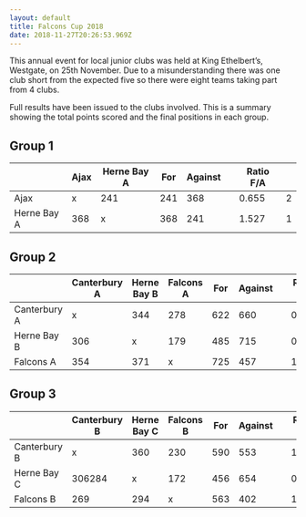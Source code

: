 ```yaml
---
layout: default
title: Falcons Cup 2018
date: 2018-11-27T20:26:53.969Z
---
```

This annual event for local junior clubs was held at King Ethelbert’s, Westgate, on 25th November.
Due to a misunderstanding there was one club short from the expected five so there were eight teams taking part from 4 clubs.

Full results have been issued to the clubs involved. This is a summary showing the total points scored and the final positions in each group.

## Group 1

|             | Ajax | Herne Bay A | For | Against |     | Ratio F/A |     |
| ----------- | ---- | ----------- | ---- | ------- | --- | --------- | --- |
| Ajax        | x    | 241         | 241 | 368     |     | 0.655     | 2   |
| Herne Bay A | 368  | x           | 368 | 241     |     | 1.527     | 1   |

## Group 2

|             | Canterbury A | Herne Bay B | Falcons A | For | Against |     | Ratio F/A |     |
| ----------- | ---- | ----------- | ---- | --- | ------- | --- | --------- | --- |
| Canterbury A  | x    | 344  | 278  | 622 | 660  |     | 0.942     | 2   |
| Herne Bay B | 306  | x    | 179   | 485 | 715   |     | 0.678    | 3   |
| Falcons A  | 354  | 371   | x    | 725  | 457     |     |           1.586|   1  |


## Group 3

|             | Canterbury B | Herne Bay C | Falcons B | For | Against |     | Ratio F/A |     |
| ----------- | ---- | ----------- | ---- | --- | ------- | --- | --------- | --- |
| Canterbury B  | x    | 360 | 230  | 590 | 553  |     | 1.067   | 2   |
| Herne Bay C | 306284| x    | 172   | 456 | 654   |     | 0.697   | 3   |
| Falcons B  | 269  | 294   | x    | 563  | 402     |     |           1.400|   1  |
